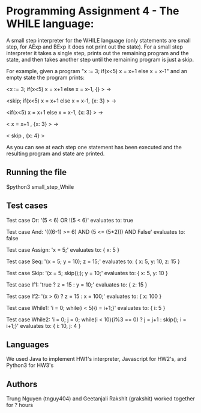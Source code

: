 # Programming Assignment 4 - The WHILE language:

A small step interpreter for the WHILE language (only statements are small step, for AExp and BExp it does not print out the state).  For a small step interpreter it takes a single step, prints out the remaining program and the state, and then takes another step until the remaining program is just a skip.

For example, given a program "x := 3; if(x<5) x = x+1 else x = x-1" and an empty state the program prints:

<x := 3; if(x<5) x = x+1 else x = x-1, {} >   ->

<skip; if(x<5) x = x+1 else x = x-1, {x: 3} >   ->

<if(x<5) x = x+1 else x = x-1, {x: 3} >   ->

< x = x+1 , {x: 3} >    ->

< skip , {x: 4} >

As you can see at each step one statement has been executed and the resulting program and state are printed.

## Running the file

$python3 small_step_While

## Test cases

Test case Or: '(5 < 6) OR !(5 < 6)' evaluates to:  true

Test case And: '(((6-1) >= 6) AND (5 <= (5*2))) AND False' evaluates to:  false

Test case Assign: 'x = 5;' evaluates to:  { x: 5 } 

Test case Seq: '(x = 5; y = 10); z = 15;' evaluates to:  { x: 5, y: 10, z: 15 } 

Test case Skip: '(x = 5; skip();); y = 10;' evaluates to:  { x: 5, y: 10 }

Test case If1: 'true ? z = 15 : y = 10;' evaluates to:  { z: 15 }

Test case If2: '(x > 6) ? z = 15 : x = 100;' evaluates to:  { x: 100 }

Test case While1: 'i = 0; while(i < 5){i = i+1;}' evaluates to:  { i: 5 }

Test case While2: 'i = 0; j = 0; while(i < 10){i\%3 == 0) ? j = j+1 : skip(); i = i+1;}' evaluates to:  { i: 10, j: 4 }

## Languages

We used Java to implement HW1's interpreter, Javascript for HW2's, and Python3 for HW3's

## Authors
Trung Nguyen (tnguy404) and Geetanjali Rakshit (grakshit) worked together for ? hours
